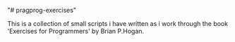 "# pragprog-exercises" 

This is a collection of small scripts i have written as i work through the book 'Exercises for Programmers' by Brian P.Hogan.
